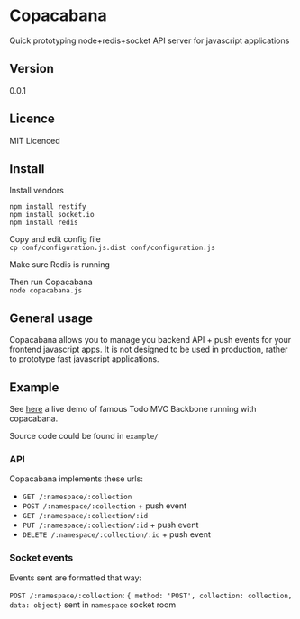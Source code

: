# Copacabana

Quick prototyping node+redis+socket API server for javascript applications

## Version

0.0.1

## Licence

MIT Licenced

## Install

Install vendors
  ```
  npm install restify
  npm install socket.io
  npm install redis
  ```

Copy and edit config file  
  `cp conf/configuration.js.dist conf/configuration.js`

Make sure Redis is running

Then run Copacabana  
  `node copacabana.js`

## General usage

Copacabana allows you to manage you backend API + push events for your frontend
javascript apps. It is not designed to be used in production, rather to
prototype fast javascript applications.

## Example

See [here](http://guillaumepotier.github.io/copacabana/example/copacabana-todo-mvc/)
a live demo of famous Todo MVC Backbone running with copacabana.

Source code could be found in `example/`

### API

Copacabana implements these urls:

- `GET /:namespace/:collection`
- `POST /:namespace/:collection` + push event
- `GET /:namespace/:collection/:id`
- `PUT /:namespace/:collection/:id` + push event
- `DELETE /:namespace/:collection/:id` + push event

### Socket events

Events sent are formatted that way:

`POST /:namespace/:collection`: `{ method: 'POST', collection: collection, data: object}`
sent in `namespace` socket room